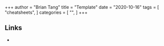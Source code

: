 +++
author = "Brian Tang"
title = "Template"
date = "2020-10-16"
tags = [
    "cheatsheets",
]
categories = [
    "",
]
+++
<!--more-->


## Links
- []({{<ref"/">}})